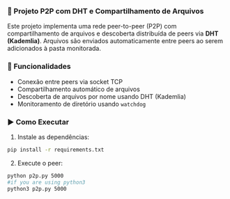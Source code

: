 ### 📡 Projeto P2P com DHT e Compartilhamento de Arquivos

Este projeto implementa uma rede peer-to-peer (P2P) com compartilhamento de arquivos e descoberta distribuída de peers via **DHT (Kademlia)**. Arquivos são enviados automaticamente entre peers ao serem adicionados à pasta monitorada.

### 🧩 Funcionalidades

- Conexão entre peers via socket TCP
- Compartilhamento automático de arquivos
- Descoberta de arquivos por nome usando DHT (Kademlia)
- Monitoramento de diretório usando `watchdog`


### ▶️ Como Executar

1. Instale as dependências:

```bash
pip install -r requirements.txt
```
2. Execute o peer:
```bash
python p2p.py 5000  
#if you are using python3   
python3 p2p.py 5000
```


